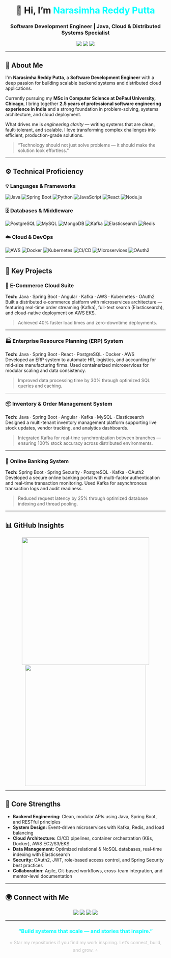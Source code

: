 <!-- 🌙 PROFESSIONAL DARK MODE PORTFOLIO README  -->
<h1 align="center">👋 Hi, I’m <span style="color:#00FFFF;">Narasimha Reddy Putta</span></h1>
<h3 align="center">Software Development Engineer | Java, Cloud & Distributed Systems Specialist</h3>

<p align="center">
  <a href="https://www.linkedin.com/in/narasimhareddy94/"><img src="https://img.shields.io/badge/LinkedIn-Connect-blue?style=flat-square&logo=linkedin"></a>
  <a href="https://github.com/narasimhareddyputta94"><img src="https://img.shields.io/badge/GitHub-Follow-lightgrey?style=flat-square&logo=github"></a>
  <a href="mailto:narasimhareddyputta94@gmail.com"><img src="https://img.shields.io/badge/Email-Contact%20Me-red?style=flat-square&logo=gmail"></a>
</p>

---

## 🧭 About Me  

I'm **Narasimha Reddy Putta**, a **Software Development Engineer** with a deep passion for building scalable backend systems and distributed cloud applications.  

Currently pursuing my **MSc in Computer Science at DePaul University, Chicago**, I bring together **2.5 years of professional software engineering experience in India** and a strong foundation in problem-solving, systems architecture, and cloud deployment.  

What drives me is *engineering clarity* — writing systems that are clean, fault-tolerant, and scalable. I love transforming complex challenges into efficient, production-grade solutions.

> “Technology should not just solve problems — it should make the solution look effortless.”

---

## ⚙️ Technical Proficiency  

### 💡 Languages & Frameworks
![Java](https://img.shields.io/badge/Java-ED8B00?style=for-the-badge&logo=openjdk&logoColor=white)
![Spring Boot](https://img.shields.io/badge/Spring%20Boot-6DB33F?style=for-the-badge&logo=springboot&logoColor=white)
![Python](https://img.shields.io/badge/Python-3670A0?style=for-the-badge&logo=python&logoColor=ffdd54)
![JavaScript](https://img.shields.io/badge/JavaScript-F7DF1E?style=for-the-badge&logo=javascript&logoColor=black)
![React](https://img.shields.io/badge/React-20232a?style=for-the-badge&logo=react&logoColor=61DAFB)
![Node.js](https://img.shields.io/badge/Node.js-43853D?style=for-the-badge&logo=node.js&logoColor=white)

### 🗄 Databases & Middleware
![PostgreSQL](https://img.shields.io/badge/PostgreSQL-316192?style=for-the-badge&logo=postgresql&logoColor=white)
![MySQL](https://img.shields.io/badge/MySQL-00758F?style=for-the-badge&logo=mysql&logoColor=white)
![MongoDB](https://img.shields.io/badge/MongoDB-4EA94B?style=for-the-badge&logo=mongodb&logoColor=white)
![Kafka](https://img.shields.io/badge/Apache%20Kafka-231F20?style=for-the-badge&logo=apachekafka&logoColor=white)
![Elasticsearch](https://img.shields.io/badge/Elasticsearch-005571?style=for-the-badge&logo=elasticsearch&logoColor=white)
![Redis](https://img.shields.io/badge/Redis-DC382D?style=for-the-badge&logo=redis&logoColor=white)

### ☁️ Cloud & DevOps
![AWS](https://img.shields.io/badge/AWS-FF9900?style=for-the-badge&logo=amazonaws&logoColor=white)
![Docker](https://img.shields.io/badge/Docker-0db7ed?style=for-the-badge&logo=docker&logoColor=white)
![Kubernetes](https://img.shields.io/badge/Kubernetes-326ce5?style=for-the-badge&logo=kubernetes&logoColor=white)
![CI/CD](https://img.shields.io/badge/GitHub%20Actions-2088FF?style=for-the-badge&logo=githubactions&logoColor=white)
![Microservices](https://img.shields.io/badge/Microservices-111827?style=for-the-badge&logo=microsoft&logoColor=white)
![OAuth2](https://img.shields.io/badge/OAuth2-3B3B3B?style=for-the-badge&logo=auth0&logoColor=white)

---

## 🧩 Key Projects  

### 🛒 **E-Commerce Cloud Suite**
**Tech:** Java · Spring Boot · Angular · Kafka · AWS · Kubernetes · OAuth2  
Built a distributed e-commerce platform with microservices architecture — featuring real-time order streaming (Kafka), full-text search (Elasticsearch), and cloud-native deployment on AWS EKS.  
> Achieved 40% faster load times and zero-downtime deployments.

---

### 🏭 **Enterprise Resource Planning (ERP) System**
**Tech:** Java · Spring Boot · React · PostgreSQL · Docker · AWS  
Developed an ERP system to automate HR, logistics, and accounting for mid-size manufacturing firms. Used containerized microservices for modular scaling and data consistency.  

> Improved data processing time by 30% through optimized SQL queries and caching.

---

### 📦 **Inventory & Order Management System**
**Tech:** Java · Spring Boot · Angular · Kafka · MySQL · Elasticsearch  
Designed a multi-tenant inventory management platform supporting live stock updates, vendor tracking, and analytics dashboards.

> Integrated Kafka for real-time synchronization between branches — ensuring 100% stock accuracy across distributed environments.

---

### 🏦 **Online Banking System**
**Tech:** Spring Boot · Spring Security · PostgreSQL · Kafka · OAuth2  
Developed a secure online banking portal with multi-factor authentication and real-time transaction monitoring. Used Kafka for asynchronous transaction logs and audit readiness.  

> Reduced request latency by 25% through optimized database indexing and thread pooling.

---

## 📊 GitHub Insights  

<p align="center">
  <img src="https://github-readme-streak-stats.herokuapp.com?user=narasimhareddyputta94&theme=tokyonight&hide_border=true" width="400" />
  <img src="https://github-readme-stats.vercel.app/api/top-langs/?username=narasimhareddyputta94&layout=compact&theme=tokyonight&hide_border=true" width="380" />
</p>

---

## 🧠 Core Strengths  

- **Backend Engineering:** Clean, modular APIs using Java, Spring Boot, and RESTful principles  
- **System Design:** Event-driven microservices with Kafka, Redis, and load balancing  
- **Cloud Architecture:** CI/CD pipelines, container orchestration (K8s, Docker), AWS EC2/S3/EKS  
- **Data Management:** Optimized relational & NoSQL databases, real-time indexing with Elasticsearch  
- **Security:** OAuth2, JWT, role-based access control, and Spring Security best practices  
- **Collaboration:** Agile, Git-based workflows, cross-team integration, and mentor-level documentation  

---

## 🌍 Connect with Me  

<p align="center">
  <a href="https://www.linkedin.com/in/narasimhareddy94/"><img src="https://img.shields.io/badge/LinkedIn-Narasimha%20Reddy%20Putta-0077B5?style=for-the-badge&logo=linkedin&logoColor=white"></a>
  <a href="https://github.com/narasimhareddyputta94"><img src="https://img.shields.io/badge/GitHub-narasimhareddyputta94-181717?style=for-the-badge&logo=github&logoColor=white"></a>
  <a href="mailto:narasimhareddyputta94@gmail.com"><img src="https://img.shields.io/badge/Email-narasimhareddyputta94@gmail.com-D14836?style=for-the-badge&logo=gmail&logoColor=white"></a>
  <a href="https://www.instagram.com/full_stack_guy/"><img src="https://img.shields.io/badge/Instagram-@full__stack__guy-E4405F?style=for-the-badge&logo=instagram&logoColor=white"></a>
</p>

---

<h3 align="center" style="color:#00FFFF;">“Build systems that scale — and stories that inspire.”</h3>
<p align="center" style="color:#C0C0C0;">⭐ Star my repositories if you find my work inspiring. Let’s connect, build, and grow. ⭐</p>
